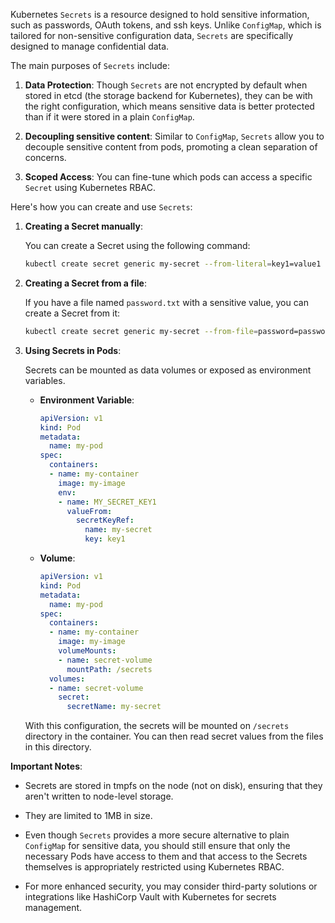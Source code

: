 Kubernetes `Secrets` is a resource designed to hold sensitive information, such as passwords, OAuth tokens, and ssh keys. Unlike `ConfigMap`, which is tailored for non-sensitive configuration data, `Secrets` are specifically designed to manage confidential data.

The main purposes of `Secrets` include:

1. **Data Protection**: Though `Secrets` are not encrypted by default when stored in etcd (the storage backend for Kubernetes), they can be with the right configuration, which means sensitive data is better protected than if it were stored in a plain `ConfigMap`.
   
2. **Decoupling sensitive content**: Similar to `ConfigMap`, `Secrets` allow you to decouple sensitive content from pods, promoting a clean separation of concerns.

3. **Scoped Access**: You can fine-tune which pods can access a specific `Secret` using Kubernetes RBAC.

Here's how you can create and use `Secrets`:

1. **Creating a Secret manually**:

   You can create a Secret using the following command:

   ```bash
   kubectl create secret generic my-secret --from-literal=key1=value1 --from-literal=key2=value2
   ```

2. **Creating a Secret from a file**:

   If you have a file named `password.txt` with a sensitive value, you can create a Secret from it:

   ```bash
   kubectl create secret generic my-secret --from-file=password=password.txt
   ```

3. **Using Secrets in Pods**:

   Secrets can be mounted as data volumes or exposed as environment variables.

   - **Environment Variable**:

     ```yaml
     apiVersion: v1
     kind: Pod
     metadata:
       name: my-pod
     spec:
       containers:
       - name: my-container
         image: my-image
         env:
         - name: MY_SECRET_KEY1
           valueFrom:
             secretKeyRef:
               name: my-secret
               key: key1
     ```

   - **Volume**:

     ```yaml
     apiVersion: v1
     kind: Pod
     metadata:
       name: my-pod
     spec:
       containers:
       - name: my-container
         image: my-image
         volumeMounts:
         - name: secret-volume
           mountPath: /secrets
       volumes:
       - name: secret-volume
         secret:
           secretName: my-secret
     ```

   With this configuration, the secrets will be mounted on `/secrets` directory in the container. You can then read secret values from the files in this directory.

**Important Notes**:

- Secrets are stored in tmpfs on the node (not on disk), ensuring that they aren't written to node-level storage.

- They are limited to 1MB in size.

- Even though `Secrets` provides a more secure alternative to plain `ConfigMap` for sensitive data, you should still ensure that only the necessary Pods have access to them and that access to the Secrets themselves is appropriately restricted using Kubernetes RBAC.

- For more enhanced security, you may consider third-party solutions or integrations like HashiCorp Vault with Kubernetes for secrets management.
